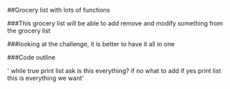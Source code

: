 ##Grocery list with lots of functions

###This grocery list will be able to add remove and modify something from the grocery list

###looking at the challenge, it is better to have it all in one 

###Code outline

'
while true
print list
ask is this everything?
if no
what to add
if yes print list
this is everything we want'